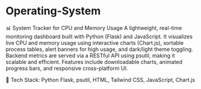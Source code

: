 # Operating-System

📊 System Tracker for CPU and Memory Usage
A lightweight, real-time monitoring dashboard built with Python (Flask) and JavaScript. It visualizes live CPU and memory usage using interactive charts (Chart.js), sortable process tables, alert banners for high usage, and dark/light theme toggling. Backend metrics are served via a RESTful API using psutil, making it scalable and efficient. Features include downloadable charts, animated progress bars, and responsive cross-platform UI.

🔧 Tech Stack: Python Flask, psutil, HTML, Tailwind CSS, JavaScript, Chart.js

